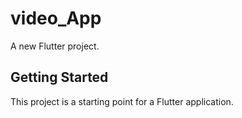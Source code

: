 # video_App

A new Flutter project.

## Getting Started

This project is a starting point for a Flutter application.


